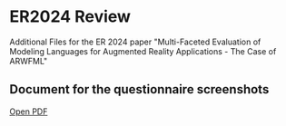 # ER2024 Review 
Additional Files for the ER 2024 paper "Multi-Faceted Evaluation of Modeling Languages for Augmented Reality Applications - The Case of ARWFML"

## Document for the questionnaire screenshots
<a href="https://github.com/doubleblind-0/ER2024_Review/blob/main/ARWFML_Study_Print.pdf">Open PDF</a>